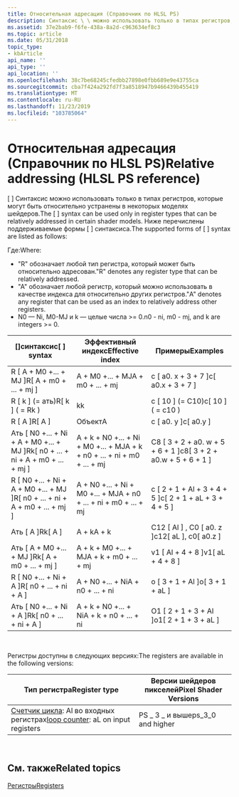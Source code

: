 ```yaml
---
title: Относительная адресация (Справочник по HLSL PS)
description: Синтаксис \ \ можно использовать только в типах регистров, которые могут быть сравнительно устранены в некоторых моделях шейдеров.
ms.assetid: 37e2bab9-f6fe-438a-8a2d-c963634ef8c3
ms.topic: article
ms.date: 05/31/2018
topic_type:
- kbArticle
api_name: ''
api_type: ''
api_location: ''
ms.openlocfilehash: 38c7be68245cfedbb27898e0fbb689e9e43755ca
ms.sourcegitcommit: cba7f424a292fd7f3a8518947b9466439b455419
ms.translationtype: MT
ms.contentlocale: ru-RU
ms.lasthandoff: 11/23/2019
ms.locfileid: "103785064"
---
```

# <a name="relative-addressing-hlsl-ps-reference"></a><span data-ttu-id="599f6-103">Относительная адресация (Справочник по HLSL PS)</span><span class="sxs-lookup"><span data-stu-id="599f6-103">Relative addressing (HLSL PS reference)</span></span>

<span data-ttu-id="599f6-104">\[ \] Синтаксис можно использовать только в типах регистров, которые могут быть относительно устранены в некоторых моделях шейдеров.</span><span class="sxs-lookup"><span data-stu-id="599f6-104">The \[ \] syntax can be used only in register types that can be relatively addressed in certain shader models.</span></span> <span data-ttu-id="599f6-105">Ниже перечислены поддерживаемые формы \[ \] синтаксиса.</span><span class="sxs-lookup"><span data-stu-id="599f6-105">The supported forms of \[ \] syntax are listed as follows:</span></span>

<span data-ttu-id="599f6-106">Где:</span><span class="sxs-lookup"><span data-stu-id="599f6-106">Where:</span></span>

-   <span data-ttu-id="599f6-107">"R" обозначает любой тип регистра, который может быть относительно адресован.</span><span class="sxs-lookup"><span data-stu-id="599f6-107">"R" denotes any register type that can be relatively addressed.</span></span>
-   <span data-ttu-id="599f6-108">"A" обозначает любой регистр, который можно использовать в качестве индекса для относительно других регистров.</span><span class="sxs-lookup"><span data-stu-id="599f6-108">"A" denotes any register that can be used as an index to relatively address other registers.</span></span>
-   <span data-ttu-id="599f6-109">N0 — Ni, M0-MJ и k — целые числа >= 0.</span><span class="sxs-lookup"><span data-stu-id="599f6-109">n0 - ni, m0 - mj, and k are integers >= 0.</span></span>



| <span data-ttu-id="599f6-110">\[\]синтаксис</span><span class="sxs-lookup"><span data-stu-id="599f6-110">\[ \] syntax</span></span>                              | <span data-ttu-id="599f6-111">Эффективный индекс</span><span class="sxs-lookup"><span data-stu-id="599f6-111">Effective index</span></span>                       | <span data-ttu-id="599f6-112">Примеры</span><span class="sxs-lookup"><span data-stu-id="599f6-112">Examples</span></span>                         |
|-------------------------------------------|---------------------------------------|----------------------------------|
| <span data-ttu-id="599f6-113">R \[ A + M0 +... + MJ \]</span><span class="sxs-lookup"><span data-stu-id="599f6-113">R\[ A + m0 + ... + mj \]</span></span>                  | <span data-ttu-id="599f6-114">A + M0 +... + MJ</span><span class="sxs-lookup"><span data-stu-id="599f6-114">A + m0 + ... + mj</span></span>                     | <span data-ttu-id="599f6-115">c \[ a0. x + 3 + 7 \]</span><span class="sxs-lookup"><span data-stu-id="599f6-115">c\[ a0.x + 3 + 7 \]</span></span>              |
| <span data-ttu-id="599f6-116">R \[ k \] (= ать)</span><span class="sxs-lookup"><span data-stu-id="599f6-116">R\[ k \] ( = Rk )</span></span>                         | <span data-ttu-id="599f6-117">k</span><span class="sxs-lookup"><span data-stu-id="599f6-117">k</span></span>                                     | <span data-ttu-id="599f6-118">c \[ 10 \] (= C10)</span><span class="sxs-lookup"><span data-stu-id="599f6-118">c\[ 10 \] ( = c10 )</span></span>              |
| <span data-ttu-id="599f6-119">R \[ A \]</span><span class="sxs-lookup"><span data-stu-id="599f6-119">R\[ A \]</span></span>                                  | <span data-ttu-id="599f6-120">Объект</span><span class="sxs-lookup"><span data-stu-id="599f6-120">A</span></span>                                     | <span data-ttu-id="599f6-121">c \[ a0. y \]</span><span class="sxs-lookup"><span data-stu-id="599f6-121">c\[ a0.y \]</span></span>                      |
| <span data-ttu-id="599f6-122">Ать \[ N0 +... + Ni + A + M0 +... + MJ \]</span><span class="sxs-lookup"><span data-stu-id="599f6-122">Rk\[ n0 + ... + ni + A + m0 + ... + mj \]</span></span> | <span data-ttu-id="599f6-123">A + k + N0 +... + Ni + M0 +... + MJ</span><span class="sxs-lookup"><span data-stu-id="599f6-123">A + k + n0 + ... + ni + m0 + ... + mj</span></span> | <span data-ttu-id="599f6-124">C8 \[ 3 + 2 + a0. w + 5 + 6 + 1 \]</span><span class="sxs-lookup"><span data-stu-id="599f6-124">c8\[ 3 + 2 + a0.w + 5 + 6 + 1 \]</span></span> |
| <span data-ttu-id="599f6-125">R \[ N0 +... + Ni + A + M0 +... + MJ \]</span><span class="sxs-lookup"><span data-stu-id="599f6-125">R\[ n0 + ... + ni + A + m0 + ... + mj \]</span></span>  | <span data-ttu-id="599f6-126">A + N0 +... + Ni + M0 +... + MJ</span><span class="sxs-lookup"><span data-stu-id="599f6-126">A + n0 + ... + ni + m0 + ... + mj</span></span>     | <span data-ttu-id="599f6-127">c \[ 2 + 1 + Al + 3 + 4 + 5 \]</span><span class="sxs-lookup"><span data-stu-id="599f6-127">c\[ 2 + 1 + aL + 3 + 4 + 5 \]</span></span>    |
| <span data-ttu-id="599f6-128">Ать \[ A \]</span><span class="sxs-lookup"><span data-stu-id="599f6-128">Rk\[ A \]</span></span>                                 | <span data-ttu-id="599f6-129">A + k</span><span class="sxs-lookup"><span data-stu-id="599f6-129">A + k</span></span>                                 | <span data-ttu-id="599f6-130">C12 \[ Al \] , C0 \[ a0. z \]</span><span class="sxs-lookup"><span data-stu-id="599f6-130">c12\[ aL \], c0\[ a0.z \]</span></span>        |
| <span data-ttu-id="599f6-131">Ать \[ A + M0 +... + MJ \]</span><span class="sxs-lookup"><span data-stu-id="599f6-131">Rk\[ A + m0 + ... + mj \]</span></span>                 | <span data-ttu-id="599f6-132">A + k + M0 +... + MJ</span><span class="sxs-lookup"><span data-stu-id="599f6-132">A + k + m0 + ... + mj</span></span>                 | <span data-ttu-id="599f6-133">v1 \[ Al + 4 + 8 \]</span><span class="sxs-lookup"><span data-stu-id="599f6-133">v1\[ aL + 4 + 8 \]</span></span>               |
| <span data-ttu-id="599f6-134">R \[ N0 +... + Ni + A \]</span><span class="sxs-lookup"><span data-stu-id="599f6-134">R\[ n0 + ... + ni + A \]</span></span>                  | <span data-ttu-id="599f6-135">A + N0 +... + Ni</span><span class="sxs-lookup"><span data-stu-id="599f6-135">A + n0 + ... + ni</span></span>                     | <span data-ttu-id="599f6-136">o \[ 3 + 1 + Al \]</span><span class="sxs-lookup"><span data-stu-id="599f6-136">o\[ 3 + 1 + aL \]</span></span>                |
| <span data-ttu-id="599f6-137">Ать \[ N0 +... + Ni + A \]</span><span class="sxs-lookup"><span data-stu-id="599f6-137">Rk\[ n0 + ... + ni + A \]</span></span>                 | <span data-ttu-id="599f6-138">A + k + N0 +... + Ni</span><span class="sxs-lookup"><span data-stu-id="599f6-138">A + k + n0 + ... + ni</span></span>                 | <span data-ttu-id="599f6-139">O1 \[ 2 + 1 + 3 + Al \]</span><span class="sxs-lookup"><span data-stu-id="599f6-139">o1\[ 2 + 1 + 3 + aL \]</span></span>           |



 

<span data-ttu-id="599f6-140">Регистры доступны в следующих версиях:</span><span class="sxs-lookup"><span data-stu-id="599f6-140">The registers are available in the following versions:</span></span>



| <span data-ttu-id="599f6-141">Тип регистра</span><span class="sxs-lookup"><span data-stu-id="599f6-141">Register type</span></span>                                                                                   | <span data-ttu-id="599f6-142">Версии шейдеров пикселей</span><span class="sxs-lookup"><span data-stu-id="599f6-142">Pixel Shader Versions</span></span> |
|-------------------------------------------------------------------------------------------------|-----------------------|
| <span data-ttu-id="599f6-143">[Счетчик цикла](dx9-graphics-reference-asm-ps-registers-loop-counter.md): Al во входных регистрах</span><span class="sxs-lookup"><span data-stu-id="599f6-143">[loop counter](dx9-graphics-reference-asm-ps-registers-loop-counter.md): aL on input registers</span></span> | <span data-ttu-id="599f6-144">PS \_ 3 \_ и выше</span><span class="sxs-lookup"><span data-stu-id="599f6-144">ps\_3\_0 and higher</span></span>   |



 

## <a name="related-topics"></a><span data-ttu-id="599f6-145">См. также</span><span class="sxs-lookup"><span data-stu-id="599f6-145">Related topics</span></span>

<dl> <dt>

[<span data-ttu-id="599f6-146">Регистры</span><span class="sxs-lookup"><span data-stu-id="599f6-146">Registers</span></span>](dx9-graphics-reference-asm-ps-registers.md)
</dt> </dl>

 

 




